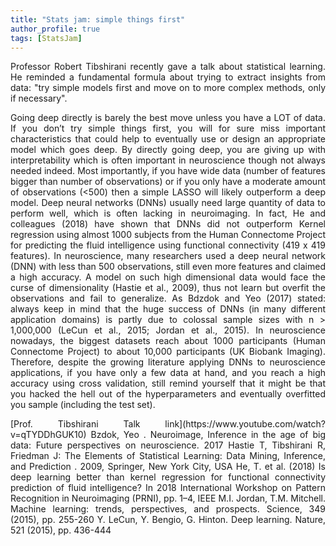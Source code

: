 ```yaml
---
title: "Stats jam: simple things first"
author_profile: true
tags: [StatsJam]
---
```


<p align="justify">
Professor Robert Tibshirani recently gave a talk about statistical learning. 
He reminded a fundamental formula about trying to extract insights from data: 
"try simple models first and move on to more complex methods, only if necessary".
</p>
<p align="justify">
Going deep directly is barely the best move unless you have a LOT of data. 
If you don’t try simple things first, you will for sure miss important characteristics that could help
to eventually use or design an appropriate model which goes deep. By directly going deep, you are giving up 
with interpretability which is often important in neuroscience though not always needed indeed. 
Most importantly, if you have wide data (number of features bigger than number of observations) 
or if you only have a moderate amount of observations (<500) then a simple LASSO will likely outperform a deep model. 
Deep neural networks (DNNs) usually need large quantity of data to perform well, which is often lacking in neuroimaging. 
In fact, He and colleagues (2018) have shown that DNNs did not outperform Kernel regression using almost 1000 
subjects from the Human Connectome Project for predicting the fluid intelligence using functional 
connectivity (419 x 419 features). In neuroscience, many researchers used a deep neural network (DNN) 
with less than 500 observations, still even more features and claimed a high accuracy. 
A model on such high dimensional data would face the curse of dimensionality (Hastie et al., 2009), 
thus not learn but overfit the observations and fail to generalize. As Bdzdok and Yeo (2017) stated: always keep in mind 
that the huge success of DNNs (in many different application domains) is partly due to colossal sample sizes with 
n > 1,000,000 (LeCun et al., 2015; Jordan et al., 2015). In neuroscience nowadays, the biggest datasets reach about 
1000 participants (Human Connectome Project) to about 10,000 participants (UK Biobank Imaging). Therefore, despite the 
growing literature applying DNNs to neuroscience applications, if you have only a few data at hand, 
and you reach a high accuracy using cross validation, still remind yourself that it might be that you hacked the hell out 
of the hyperparameters and eventually overfitted you sample (including the test set).
</p>

<p align="justify">
[Prof. Tibshirani Talk link](https://www.youtube.com/watch?v=qTYDDhGUK10)
Bzdok, Yeo . Neuroimage, Inference in the age of big data: Future perspectives on neuroscience. 2017
Hastie T, Tibshirani R, Friedman J: The Elements of Statistical Learning: Data Mining, Inference, and Prediction . 2009, Springer, New York City, USA
He, T. et al. (2018) Is deep learning better than kernel regression for functional connectivity prediction of fluid 
intelligence? In 2018 International Workshop on Pattern Recognition in Neuroimaging (PRNI), pp. 1–4, IEEE
M.I. Jordan, T.M. Mitchell. Machine learning: trends, perspectives, and prospects. Science, 349 (2015), pp. 255-260
Y. LeCun, Y. Bengio, G. Hinton. Deep learning. Nature, 521 (2015), pp. 436-444
</p>
